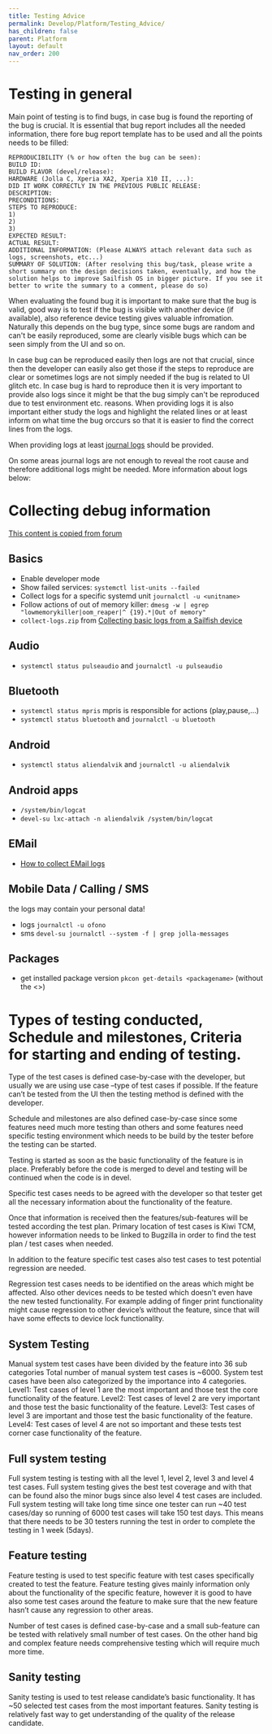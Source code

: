 ```yaml
---
title: Testing Advice
permalink: Develop/Platform/Testing_Advice/
has_children: false
parent: Platform
layout: default
nav_order: 200
---
```


# Testing in general

Main point of testing is to find bugs, in case bug is found the reporting of the bug is crucial. It is essential that bug report includes all the needed information, there fore bug report template has to be used and all the points needs to be filled:
```
REPRODUCIBILITY (% or how often the bug can be seen):
BUILD ID:
BUILD FLAVOR (devel/release):
HARDWARE (Jolla C, Xperia XA2, Xperia X10 II, ...):
DID IT WORK CORRECTLY IN THE PREVIOUS PUBLIC RELEASE:
DESCRIPTION:
PRECONDITIONS:
STEPS TO REPRODUCE:
1)
2) 
3) 
EXPECTED RESULT:
ACTUAL RESULT:
ADDITIONAL INFORMATION: (Please ALWAYS attach relevant data such as logs, screenshots, etc...)
SUMMARY OF SOLUTION: (After resolving this bug/task, please write a short summary on the design decisions taken, eventually, and how the solution helps to improve Sailfish OS in bigger picture. If you see it better to write the summary to a comment, please do so)
```

When evaluating the found bug it is important to make sure that the bug is valid, good way is to test if the bug is visible with another device (if available), also reference device testing gives valuable infromation. Naturally this depends on the bug type, since some bugs are random and can't be easily reproduced, some are clearly visible bugs which can be seen simply from the UI and so on.

In case bug can be reproduced easily then logs are not that crucial, since then the developer can easily also get those if the steps to reproduce are clear or sometimes logs are not simply needed if the bug is related to UI glitch etc. In case bug is hard to reproduce then it is very important to provide also logs since it might be that the bug simply can't be reproduced due to test environment etc. reasons. When providing logs it is also important either study the logs and highlight the related lines or at least inform on what time the bug orccurs so that it is easier to find the correct lines from the logs.

When providing logs at least [journal logs](https://jolla.zendesk.com/hc/en-us/articles/202886373) should be provided.

On some areas journal logs are not enough to reveal the root cause and therefore additional logs might be needed.
More information about logs below:

# Collecting debug information
[This content is copied from forum](https://forum.sailfishos.org/t/wiki-collecting-debug-information/12751)

## Basics

* Enable developer mode
* Show failed services: `systemctl list-units --failed`
* Collect logs for a specific systemd unit `journalctl -u <unitname>`
* Follow actions of out of memory killer: `dmesg -w | egrep "lowmemorykiller|oom_reaper|^ {19}.*|Out of memory"`
* `collect-logs.zip` from [Collecting basic logs from a Sailfish device](https://jolla.zendesk.com/hc/en-us/articles/360013910599-Collecting-basic-logs-from-a-Sailfish-device) 

## Audio
* `systemctl status pulseaudio` and `journalctl -u pulseaudio`

## Bluetooth
* `systemctl status mpris` mpris is responsible for actions (play,pause,…)
* `systemctl status bluetooth` and `journalctl -u bluetooth`

## Android
* `systemctl status aliendalvik` and `journalctl -u aliendalvik`

## Android apps
* `/system/bin/logcat`
* `devel-su lxc-attach -n aliendalvik /system/bin/logcat`

## EMail
* [How to collect EMail logs](https://jolla.zendesk.com/hc/en-us/articles/201975906-How-to-collect-Email-logs-General-email-IMAP-POP-)

## Mobile Data / Calling / SMS
the logs may contain your personal data!
* logs `journalctl -u ofono`
* sms `devel-su journalctl --system -f | grep jolla-messages`

## Packages
* get installed package version `pkcon get-details <packagename>` (without the <>)


# Types of testing conducted, Schedule and milestones, Criteria for starting and ending of testing.

Type of the test cases is defined case-by-case with the developer, but usually we are using use case –type of test cases if possible. If the feature can’t be tested from the UI then the testing method is defined with the developer.

Schedule and milestones are also defined case-by-case since some features need much more testing than others and some features need specific testing environment which needs to be build by the tester before the testing can be started.

Testing is started as soon as the basic functionality of the feature is in place. Preferably before the code is merged to devel and testing will be continued when the code is in devel. 

Specific test cases needs to be agreed with the developer so that tester get all the necessary information about the functionality of the feature.

Once that information is received then the features/sub-features will be tested according the test plan. Primary location of test cases is Kiwi TCM, however information needs to be linked to Bugzilla in order to find the test plan / test cases when needed.

In addition to the feature specific test cases also test cases to test potential regression are needed.

Regression test cases needs to be identified on the areas which might be affected. Also other devices needs to be tested which doesn't even have the new tested functionality. For example adding of finger print functionality might cause regression to other device’s without the feature, since that will have some effects to device lock functionality.


## System Testing

Manual system test cases have been divided by the feature into 36 sub categories
Total number of manual system test cases is ~6000.
System test cases have been also categorized by the importance into 4 categories.
Level1: Test cases of level 1 are the most important and those test the core functionality of the feature.
Level2: Test cases of level 2 are very important and those test the basic functionality of the feature.
Level3: Test cases of level 3 are important and those test the basic functionality of the feature.
Level4: Test cases of level 4 are not so important and these tests test corner case functionality of the feature.


## Full system testing

Full system testing is testing with all the level 1, level 2, level 3 and level 4 test cases.
Full system testing gives the best test coverage and with that can be found also the minor bugs since also level 4 test cases are included.
Full system testing will take long time since one tester can run ~40 test cases/day so running of 6000 test cases will take 150 test days. This means that there needs to be 30 testers running the test in order to complete the testing in 1 week (5days).


## Feature testing

Feature testing is used to test specific feature with test cases specifically created to test the feature. Feature testing gives mainly information only about the functionality of the specific feature, however it is good to have also some test cases around the feature to make sure that the new feature hasn’t cause any regression to other areas. 

Number of test cases is defined case-by-case and a small sub-feature can be tested with relatively small number of test cases. On the other hand big and complex feature needs comprehensive testing which will require much more time.


## Sanity testing

Sanity testing is used to test release candidate’s basic functionality. It has ~50 selected test cases from the most important features.
Sanity testing is relatively fast way to get understanding of the quality of the release candidate.





